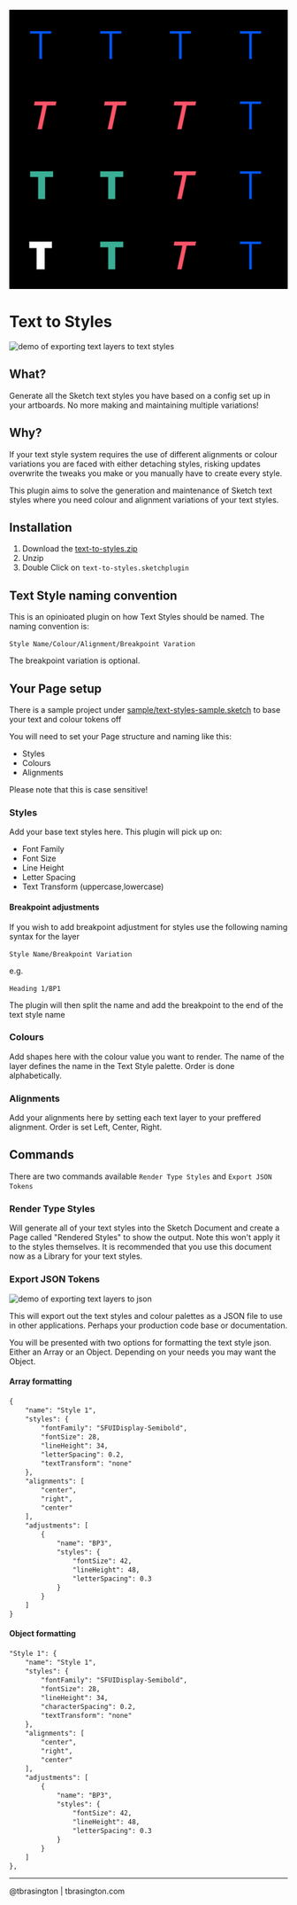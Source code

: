 ![logo](assets/icon.png)

# Text to Styles

![demo of exporting text layers to text styles](artwork/text-to-styles.gif)


## What?

Generate all the Sketch text styles you have based on a config set up in your artboards. No more making and maintaining multiple variations! 

## Why?

If your text style system requires the use of different alignments or colour variations you are faced with either detaching styles, risking updates overwrite the tweaks you make or you manually have to create every style. 

This plugin aims to solve the generation and maintenance of Sketch text styles where you need colour and alignment variations of your text styles. 

## Installation

1. Download the [text-to-styles.zip](https://github.com/tbrasington/text-to-styles/blob/master/text-to-styles.zip   )
2. Unzip
3. Double Click on `text-to-styles.sketchplugin` 

## Text Style naming convention
This is an opinioated plugin on how Text Styles should be named. The naming convention is:

`Style Name/Colour/Alignment/Breakpoint Varation`

The breakpoint variation is optional.


## Your Page setup

There is a sample project under [sample/text-styles-sample.sketch](https://github.com/tbrasington/text-to-styles/blob/master/sample/text-styles-sample.sketch) to base your text and colour tokens off

You will need to set your Page structure and naming like this:

- Styles
- Colours
- Alignments

Please note that this is case sensitive! 

### Styles
Add your base text styles here. This plugin will pick up on:

- Font Family
- Font Size
- Line Height
- Letter Spacing
- Text Transform (uppercase,lowercase)

#### Breakpoint adjustments
If you wish to add breakpoint adjustment for styles use the following naming syntax for the layer

`Style Name/Breakpoint Variation`

e.g. 

`Heading 1/BP1`

The plugin will then split the name and add the breakpoint to the end of the text style name

### Colours
Add shapes here with the colour value you want to render. The name of the layer defines the name in the Text Style palette. 
Order is done alphabetically.

### Alignments
Add your alignments here by setting each text layer to your preffered alignment.
Order is set Left, Center, Right. 

## Commands

There are two commands available `Render Type Styles` and `Export JSON Tokens`

### Render Type Styles
Will generate all of your text styles into the Sketch Document and create a Page called "Rendered Styles" to show the output. Note this won't apply it to the styles themselves. It is recommended that you use this document now as a Library for your text styles.

### Export JSON Tokens

![demo of exporting text layers to json](artwork/text-to-json.gif)


This will export out the text styles and colour palettes as a JSON file to use in other applications. Perhaps your production code base or documentation. 

You will be presented with two options for formatting the text style json. Either an Array or an Object. Depending on your needs you may want the Object.


#### Array formatting 

```
{
    "name": "Style 1",
    "styles": {
        "fontFamily": "SFUIDisplay-Semibold",
        "fontSize": 28,
        "lineHeight": 34,
        "letterSpacing": 0.2,
        "textTransform": "none"
    },
    "alignments": [
        "center",
        "right",
        "center"
    ],
    "adjustments": [
        {
            "name": "BP3",
            "styles": {
                "fontSize": 42,
                "lineHeight": 48,
                "letterSpacing": 0.3
            }
        }
    ]
}

```
#### Object formatting 

```
"Style 1": {
    "name": "Style 1",
    "styles": {
        "fontFamily": "SFUIDisplay-Semibold",
        "fontSize": 28,
        "lineHeight": 34,
        "characterSpacing": 0.2,
        "textTransform": "none"
    },
    "alignments": [
        "center",
        "right",
        "center"
    ],
    "adjustments": [
        {
            "name": "BP3",
            "styles": {
                "fontSize": 42,
                "lineHeight": 48,
                "letterSpacing": 0.3
            }
        }
    ]
},
```


---

@tbrasington | tbrasington.com
